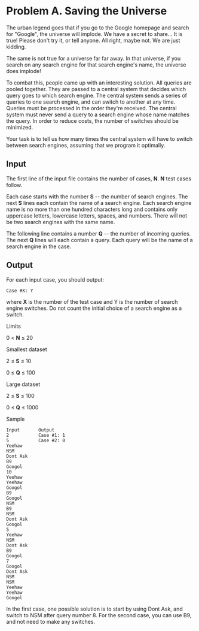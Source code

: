 # Problem A. Saving the Universe

The urban legend goes that if you go to the Google homepage and search for "Google", the universe will implode. We have a secret to share... It is true! Please don't try it, or tell anyone. All right, maybe not. We are just kidding.

The same is not true for a universe far far away. In that universe, if you search on any search engine for that search engine's name, the universe does implode!

To combat this, people came up with an interesting solution. All queries are pooled together. They are passed to a central system that decides which query goes to which search engine. The central system sends a series of queries to one search engine, and can switch to another at any time. Queries must be processed in the order they're received. The central system must never send a query to a search engine whose name matches the query. In order to reduce costs, the number of switches should be minimized.

Your task is to tell us how many times the central system will have to switch between search engines, assuming that we program it optimally.

## Input

The first line of the input file contains the number of cases, __N__. __N__ test cases follow.

Each case starts with the number __S__ -- the number of search engines. The next __S__ lines each contain the name of a search engine. Each search engine name is no more than one hundred characters long and contains only uppercase letters, lowercase letters, spaces, and numbers. There will not be two search engines with the same name.

The following line contains a number __Q__ -- the number of incoming queries. The next __Q__ lines will each contain a query. Each query will be the name of a search engine in the case.

## Output

For each input case, you should output:

```
Case #X: Y
```

where __X__ is the number of the test case and Y is the number of search engine switches. Do not count the initial choice of a search engine as a switch.

Limits

0 < __N__ ≤ 20

Smallest dataset

2 ≤ __S__ ≤ 10

0 ≤ __Q__ ≤ 100

Large dataset

2 ≤ __S__ ≤ 100

0 ≤ __Q__ ≤ 1000

Sample
```
Input       Output 
2           Case #1: 1
5           Case #2: 0
Yeehaw
NSM
Dont Ask
B9
Googol
10
Yeehaw
Yeehaw
Googol
B9
Googol
NSM
B9
NSM
Dont Ask
Googol
5
Yeehaw
NSM
Dont Ask
B9
Googol
7
Googol
Dont Ask
NSM
NSM
Yeehaw
Yeehaw
Googol
```

In the first case, one possible solution is to start by using Dont Ask, and switch to NSM after query number 8.
For the second case, you can use B9, and not need to make any switches.
